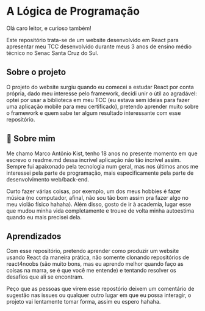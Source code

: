 # A Lógica de Programação

Olá caro leitor, e curioso também!

Este repositório trata-se de um website desenvolvido em React para apresentar meu TCC desenvolvido durante meus 3 anos de ensino médio técnico no Senac Santa Cruz do Sul.


## Sobre o projeto

O projeto do website surgiu quando eu comecei a estudar React por conta própria, dado meu interesse pelo framework, decidi unir o útil ao agradável: optei por usar a biblioteca em meu TCC (eu estava sem ideias para fazer uma aplicação mobile para meu certificado), pretendo aprender muito sobre o framework e quem sabe ter algum resultado interessante com esse repositório.
## 🚀 Sobre mim
Me chamo Marco Antônio Kist, tenho 18 anos no presente momento em que escrevo o readme.md dessa incrível aplicação não tão incrível assim. Sempre fui apaixonado pela tecnologia num geral, mas nos últimos anos me interessei pela parte de programação, mais especificamente pela parte de desenvolvimento web/back-end. 

Curto fazer várias coisas, por exemplo, um dos meus hobbies é fazer música  (no computador, afinal, não sou tão bom assim pra fazer algo no meu violão físico hahaha). Além disso, gosto de ir à academia, lugar esse que mudou minha vida completamente e trouxe de volta minha autoestima quando eu mais precisei dela.

## Aprendizados

Com esse repositório, pretendo aprender como produzir um website usando React da maneira prática, não somente clonando repositórios de react4noobs (são muito bons, mas eu aprendo melhor quando faço as coisas na marra, se é que você me entende) e tentando resolver os desafios que ali se encontram.

Peço que as pessoas que virem esse repostório deixem um comentário de sugestão nas issues ou qualquer outro lugar em que eu possa interagir, o projeto vai lentamente tomar forma, assim eu espero hahaha.
